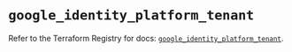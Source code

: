 # `google_identity_platform_tenant`

Refer to the Terraform Registry for docs: [`google_identity_platform_tenant`](https://registry.terraform.io/providers/hashicorp/google/6.47.0/docs/resources/identity_platform_tenant).
